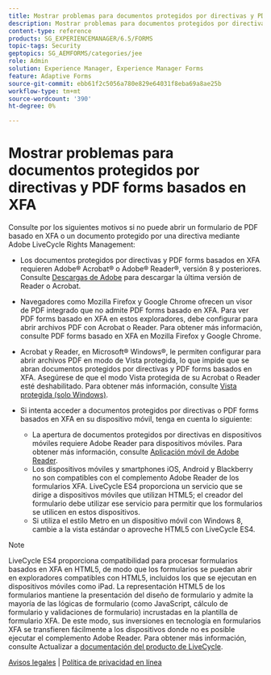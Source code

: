 ```yaml
---
title: Mostrar problemas para documentos protegidos por directivas y PDF forms basados en XFA
description: Mostrar problemas para documentos protegidos por directivas y PDF forms basados en XFA
content-type: reference
products: SG_EXPERIENCEMANAGER/6.5/FORMS
topic-tags: Security
geptopics: SG_AEMFORMS/categories/jee
role: Admin
solution: Experience Manager, Experience Manager Forms
feature: Adaptive Forms
source-git-commit: ebb61f2c5056a780e829e64031f8eba69a8ae25b
workflow-type: tm+mt
source-wordcount: '390'
ht-degree: 0%

---
```


# Mostrar problemas para documentos protegidos por directivas y PDF forms basados en XFA

Consulte por los siguientes motivos si no puede abrir un formulario de PDF basado en XFA o un documento protegido por una directiva mediante Adobe LiveCycle Rights Management:

* Los documentos protegidos por directivas y PDF forms basados en XFA requieren Adobe® Acrobat® o Adobe® Reader®, versión 8 y posteriores. Consulte [Descargas de Adobe](https://www.adobe.com/downloads.html) para descargar la última versión de Reader o Acrobat.
* Navegadores como Mozilla Firefox y Google Chrome ofrecen un visor de PDF integrado que no admite PDF forms basado en XFA. Para ver PDF forms basado en XFA en estos exploradores, debe configurar para abrir archivos PDF con Acrobat o Reader. Para obtener más información, consulte PDF forms basado en XFA en Mozilla Firefox y Google Chrome.
* Acrobat y Reader, en Microsoft® Windows®, le permiten configurar para abrir archivos PDF en modo de Vista protegida, lo que impide que se abran documentos protegidos por directivas y PDF forms basados en XFA. Asegúrese de que el modo Vista protegida de su Acrobat o Reader esté deshabilitado. Para obtener más información, consulte [Vista protegida (solo Windows)](https://helpx.adobe.com/es/acrobat/kb/end-of-support-acrobat-x-reader-x.html).
* Si intenta acceder a documentos protegidos por directivas o PDF forms basados en XFA en su dispositivo móvil, tenga en cuenta lo siguiente:

   * La apertura de documentos protegidos por directivas en dispositivos móviles requiere Adobe Reader para dispositivos móviles. Para obtener más información, consulte [Aplicación móvil de Adobe Reader](https://www.adobe.com/in/acrobat/mobile/acrobat-reader.html).
   * Los dispositivos móviles y smartphones iOS, Android y Blackberry no son compatibles con el complemento Adobe Reader de los formularios XFA. LiveCycle ES4 proporciona un servicio que se dirige a dispositivos móviles que utilizan HTML5; el creador del formulario debe utilizar ese servicio para permitir que los formularios se utilicen en estos dispositivos.
   * Si utiliza el estilo Metro en un dispositivo móvil con Windows 8, cambie a la vista estándar o aproveche HTML5 con LiveCycle ES4.

>[!NOTE]
>
>LiveCycle ES4 proporciona compatibilidad para procesar formularios basados en XFA en HTML5, de modo que los formularios se puedan abrir en exploradores compatibles con HTML5, incluidos los que se ejecutan en dispositivos móviles como iPad. La representación HTML5 de los formularios mantiene la presentación del diseño de formulario y admite la mayoría de las lógicas de formulario (como JavaScript, cálculo de formulario y validaciones de formulario) incrustadas en la plantilla de formulario XFA. De este modo, sus inversiones en tecnología en formularios XFA se transfieren fácilmente a los dispositivos donde no es posible ejecutar el complemento Adobe Reader.
>Para obtener más información, consulte Actualizar a [documentación del producto de LiveCycle](https://business.adobe.com/products/experience-manager/forms/aem-forms.html).

[Avisos legales](https://chl-author-preview.corp.adobe.com/content/help/en/legal/legal-notices.html)    |    [Política de privacidad en línea](https://www.adobe.com/es/privacy.html)